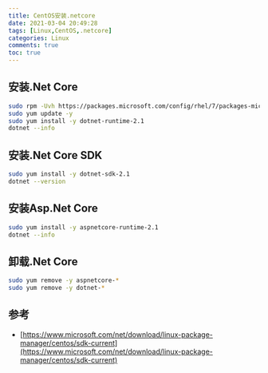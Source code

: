 ```yaml
---
title: CentOS安装.netcore
date: 2021-03-04 20:49:28
tags: [Linux,CentOS,.netcore]
categories: Linux
comments: true
toc: true
---
```




## 安装.Net Core

``` bash
sudo rpm -Uvh https://packages.microsoft.com/config/rhel/7/packages-microsoft-prod.rpm
sudo yum update -y
sudo yum install -y dotnet-runtime-2.1
dotnet --info

```


## 安装.Net Core SDK
``` bash
sudo yum install -y dotnet-sdk-2.1
dotnet --version

```
 

## 安装Asp.Net Core
``` bash
sudo yum install -y aspnetcore-runtime-2.1
dotnet --info

```
 

## 卸载.Net Core
``` bash
sudo yum remove -y aspnetcore-*
sudo yum remove -y dotnet-*

```

 

## 参考

- [https://www.microsoft.com/net/download/linux-package-manager/centos/sdk-current](https://www.microsoft.com/net/download/linux-package-manager/centos/sdk-current)